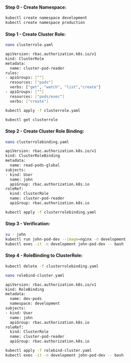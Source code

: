 #### Step 0 - Create Namespace:
```sh
kubectl create namespace development
kubectl create namespace production
```
#### Step 1 - Create Cluster Role:
```sh
nano clusterrole.yaml
```
```sh
apiVersion: rbac.authorization.k8s.io/v1
kind: ClusterRole
metadata:
  name: cluster-pod-reader
rules:
- apiGroups: [""]
  resources: ["pods"]
  verbs: ["get", "watch", "list","create"]
- apiGroups: [""]
  resources: ["pods/exec"]
  verbs: ["create"]
  ```
```sh
kubectl apply -f clusterrole.yaml
```
```sh
kubectl get clusterrole
```

#### Step 2 - Create Cluster Role Binding:
```sh
nano clusterrolebinding.yaml
```
```sh
apiVersion: rbac.authorization.k8s.io/v1
kind: ClusterRoleBinding
metadata:
  name: read-pods-global
subjects:
- kind: User
  name: john
  apiGroup: rbac.authorization.k8s.io
roleRef:
  kind: ClusterRole
  name: cluster-pod-reader
  apiGroup: rbac.authorization.k8s.io
```
```sh
kubectl apply -f clusterrolebinding.yaml
```
#### Step 3 - Verification:
```sh
su - john
kubectl run john-pod-dev --image=nginx -n development
kubectl exec -it -n development john-pod-dev -- bash
```
#### Step 4 - RoleBinding to ClusterRole:
```sh
kubectl delete -f clusterrolebinding.yaml
```
```sh
nano rolebind-cluster.yaml
```
```sh
apiVersion: rbac.authorization.k8s.io/v1
kind: RoleBinding
metadata:
  name: dev-pods
  namespace: development
subjects:
- kind: User
  name: john
  apiGroup: rbac.authorization.k8s.io
roleRef:
  kind: ClusterRole
  name: cluster-pod-reader
  apiGroup: rbac.authorization.k8s.io
```
```sh
kubectl apply -f rolebind-cluster.yaml
kubectl exec -it -n development john-pod-dev -- bash
```
